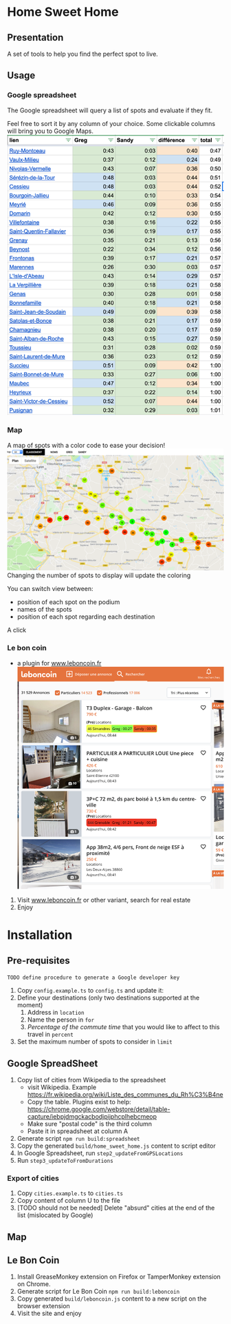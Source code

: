 # Home Sweet Home

## Presentation
A set of tools to help you find the perfect spot to live.

## Usage
### Google spreadsheet
The Google spreadsheet will query a list of spots and evaluate if they fit.

Feel free to sort it by any column of your choice.
Some clickable columns will bring you to Google Maps.
![Google Spreadsheet](./doc/Spreadsheet.png "List of cities")

### Map
A map of spots with a color code to ease your decision!
![Map](./doc/Top.png "Map of cities")
Changing the number of spots to display will update the coloring

You can switch view between:
- position of each spot on the podium
- names of the spots
- position of each spot regarding each destination

A click 

### Le bon coin
- a plugin for www.leboncoin.fr
![LeBonCoin](./doc/LeBonCoin.png "plugin for leboncoin")


1. Visit www.leboncoin.fr or other variant, search for real estate
1. Enjoy

# Installation

## Pre-requisites
`TODO define procedure to generate a Google developer key`
1. Copy `config.example.ts` to `config.ts` and update it:
1. Define your destinations (only two destinations supported at the moment)
    1. Address in `location`
    1. Name the person in `for`
    1. *Percentage of the commute time* that you would like to affect to this travel in `percent`
1. Set the maximum number of spots to consider in `limit`

## Google SpreadSheet
1. Copy list of cities from Wikipedia to the spreadsheet
    - visit Wikipedia. Example https://fr.wikipedia.org/wiki/Liste_des_communes_du_Rh%C3%B4ne
    - Copy the table. Plugins exist to help: https://chrome.google.com/webstore/detail/table-capture/iebpjdmgckacbodjpijphcplhebcmeop
    - Make sure "postal code" is the third column
    - Paste it in spreadsheet at column A
1. Generate script
    `npm run build:spreadsheet`
1. Copy the generated `build/home_sweet_home.js` content to script editor
1. In Google Spreadsheet, run `step2_updateFromGPSLocations`
1. Run `step3_updateToFromDurations`
### Export of cities
1. Copy `cities.example.ts` to `cities.ts`
1. Copy content of column U to the file
1. [TODO should not be needed] Delete "absurd" cities at the end of the list (mislocated by Google)

## Map

## Le Bon Coin
1. Install GreaseMonkey extension on Firefox or TamperMonkey extension on Chrome.
1. Generate script for Le Bon Coin
    `npm run build:leboncoin`
1. Copy generated `build/leboncoin.js` content to a new script on the browser extension
1. Visit the site and enjoy